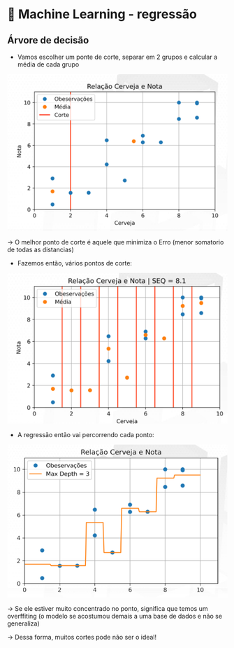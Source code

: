 # 🤖 Machine Learning - regressão
## Árvore de decisão
- Vamos escolher um ponte de corte, separar em 2 grupos e calcular a média de cada grupo

![Arvoredecisao](../imagens/image-12.png)

-> O melhor ponto de corte é aquele que minimiza o Erro (menor somatorio de todas as distancias)

- Fazemos então, vários pontos de corte:

![Arvoredecisao2](../imagens/image-13.png)

- A regressão então vai percorrendo cada ponto:

![Arvoredecisao3](../imagens/image-14.png)

-> Se ele estiver muito concentrado no ponto, significa que temos um overffiting (o modelo se acostumou demais a uma base de dados e não se generaliza)

-> Dessa forma, muitos cortes pode não ser o ideal!
